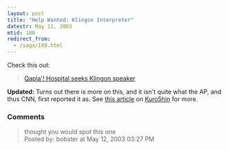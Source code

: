 ```yaml
---
layout: post
title: "Help Wanted: Klingon Interpreter"
datestr: May 11, 2003
mtid: 180
redirect_from:
  - /saga/180.html
---
```


Check this out:
<blockquote><a href="http://www.cnn.com/2003/US/West/05/10/offbeat.klingon.interpreter/index.html">Qapla'! Hospital seeks Klingon speaker</a></blockquote>

<b>Updated:</b> Turns out there is more on this, and it isn't quite what the AP, and thus CNN, first reported it as.  See <a href="http://www.kuro5hin.org/story/2003/5/11/7032/18347">this article</a> on <a href="http://www.kuro5hin.org/">Kuro5hin</a> for more.

### Comments

<blockquote>
thought you would spot this one
<div class="post-meta">Posted by: bobster at May 12, 2003 03:27 PM</div> </blockquote>


